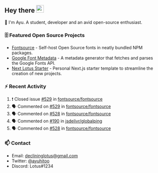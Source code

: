 ## Hey there <img src="https://media.giphy.com/media/hvRJCLFzcasrR4ia7z/giphy.gif" width="25" height="25">

📝 I'm Ayu. A student, developer and an avid open-source enthusiast.

### 🗄 Featured Open Source Projects

- [Fontsource](https://github.com/fontsource/fontsource) - Self-host Open Source fonts in neatly bundled NPM packages.
- [Google Font Metadata](https://github.com/fontsource/google-font-metadata) - A metadata generator that fetches and parses the Google Fonts API.
- [Next Lotus Starter](https://github.com/DecliningLotus/next-lotus-starter) - Personal Next.js starter template to streamline the creation of new projects.

### ⚡ Recent Activity

<!--START_SECTION:activity-->

1. ❗️ Closed issue [#529](https://github.com/fontsource/fontsource/issues/529) in [fontsource/fontsource](https://github.com/fontsource/fontsource)
2. 🗣 Commented on [#529](https://github.com/fontsource/fontsource/issues/529) in [fontsource/fontsource](https://github.com/fontsource/fontsource)
3. 🗣 Commented on [#528](https://github.com/fontsource/fontsource/issues/528) in [fontsource/fontsource](https://github.com/fontsource/fontsource)
4. 🗣 Commented on [#190](https://github.com/jsdelivr/globalping/issues/190) in [jsdelivr/globalping](https://github.com/jsdelivr/globalping)
5. 🗣 Commented on [#528](https://github.com/fontsource/fontsource/issues/528) in [fontsource/fontsource](https://github.com/fontsource/fontsource)
<!--END_SECTION:activity-->

### 📫 Contact

- Email: declininglotus@gmail.com
- Twitter: [@ayuhitoo](https://twitter.com/ayuhitoo)
- Discord: Lotus#1234

